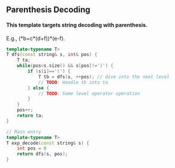 ## Parenthesis Decoding

#### This template targets string decoding with parenthesis.
E.g., (\*b+c\*(d+f))\*(e-f).

```c++
template<typename T>
T dfs(const string& s, int& pos) {
    T ta;
    while(pos<s.size() && s[pos]!=')') {
        if (s[i]=='(') {
            T tb = dfs(s, ++pos); // dive into the next level
            // TODO: Handle tb into ta
        } else {
            // TODO: Same level operator operation
        }
    }
    pos++;
    return ta;
}

// Main entry
template<typename T> 
T exp_decode(const string& s) {
    int pos = 0
    return dfs(s, pos);
}


```

